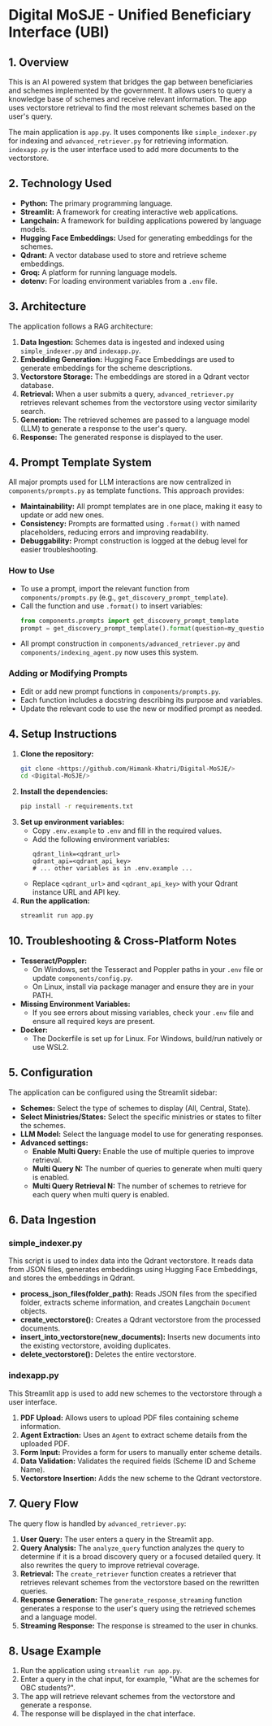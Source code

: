 # Digital MoSJE - Unified Beneficiary Interface (UBI)

## 1. Overview

This is an AI powered system that bridges the gap between beneficiaries and schemes implemented by the government. It allows users to query a knowledge base of schemes and receive relevant information. The app uses vectorstore retrieval to find the most relevant schemes based on the user's query.

The main application is `app.py`. It uses components like `simple_indexer.py` for indexing and `advanced_retriever.py` for retrieving information. `indexapp.py` is the user interface used to add more documents to the vectorstore.

## 2. Technology Used

*   **Python:** The primary programming language.
*   **Streamlit:** A framework for creating interactive web applications.
*   **Langchain:** A framework for building applications powered by language models.
*   **Hugging Face Embeddings:** Used for generating embeddings for the schemes.
*   **Qdrant:** A vector database used to store and retrieve scheme embeddings.
*   **Groq:** A platform for running language models.
*   **dotenv:** For loading environment variables from a `.env` file.

## 3. Architecture

The application follows a RAG architecture:

1.  **Data Ingestion:** Schemes data is ingested and indexed using `simple_indexer.py` and `indexapp.py`.
2.  **Embedding Generation:** Hugging Face Embeddings are used to generate embeddings for the scheme descriptions.
3.  **Vectorstore Storage:** The embeddings are stored in a Qdrant vector database.
4.  **Retrieval:** When a user submits a query, `advanced_retriever.py` retrieves relevant schemes from the vectorstore using vector similarity search.
5.  **Generation:** The retrieved schemes are passed to a language model (LLM) to generate a response to the user's query.
6.  **Response:** The generated response is displayed to the user.

## 4. Prompt Template System

All major prompts used for LLM interactions are now centralized in `components/prompts.py` as template functions. This approach provides:

- **Maintainability:** All prompt templates are in one place, making it easy to update or add new ones.
- **Consistency:** Prompts are formatted using `.format()` with named placeholders, reducing errors and improving readability.
- **Debuggability:** Prompt construction is logged at the debug level for easier troubleshooting.

### How to Use
- To use a prompt, import the relevant function from `components/prompts.py` (e.g., `get_discovery_prompt_template`).
- Call the function and use `.format()` to insert variables:
  ```python
  from components.prompts import get_discovery_prompt_template
  prompt = get_discovery_prompt_template().format(question=my_question, context=my_context, info=my_info)
  ```
- All prompt construction in `components/advanced_retriever.py` and `components/indexing_agent.py` now uses this system.

### Adding or Modifying Prompts
- Edit or add new prompt functions in `components/prompts.py`.
- Each function includes a docstring describing its purpose and variables.
- Update the relevant code to use the new or modified prompt as needed.

## 4. Setup Instructions

1.  **Clone the repository:**
    ```bash
    git clone <https://github.com/Himank-Khatri/Digital-MoSJE/>
    cd <Digital-MoSJE/>
    ```
2.  **Install the dependencies:**
    ```bash
    pip install -r requirements.txt
    ```
3.  **Set up environment variables:**
    *   Copy `.env.example` to `.env` and fill in the required values.
    *   Add the following environment variables:
        ```
        qdrant_link=<qdrant_url>
        qdrant_api=<qdrant_api_key>
        # ... other variables as in .env.example ...
        ```
    *   Replace `<qdrant_url>` and `<qdrant_api_key>` with your Qdrant instance URL and API key.
4.  **Run the application:**
    ```bash
    streamlit run app.py
    ```

## 10. Troubleshooting & Cross-Platform Notes

- **Tesseract/Poppler:**
  - On Windows, set the Tesseract and Poppler paths in your `.env` file or update `components/config.py`.
  - On Linux, install via package manager and ensure they are in your PATH.
- **Missing Environment Variables:**
  - If you see errors about missing variables, check your `.env` file and ensure all required keys are present.
- **Docker:**
  - The Dockerfile is set up for Linux. For Windows, build/run natively or use WSL2.

## 5. Configuration

The application can be configured using the Streamlit sidebar:

*   **Schemes:** Select the type of schemes to display (All, Central, State).
*   **Select Ministries/States:** Select the specific ministries or states to filter the schemes.
*   **LLM Model:** Select the language model to use for generating responses.
*   **Advanced settings:**
    *   **Enable Multi Query:** Enable the use of multiple queries to improve retrieval.
    *   **Multi Query N:** The number of queries to generate when multi query is enabled.
    *   **Multi Query Retrieval N:** The number of schemes to retrieve for each query when multi query is enabled.

## 6. Data Ingestion

### simple\_indexer.py

This script is used to index data into the Qdrant vectorstore. It reads data from JSON files, generates embeddings using Hugging Face Embeddings, and stores the embeddings in Qdrant.

*   **process\_json\_files(folder\_path):** Reads JSON files from the specified folder, extracts scheme information, and creates Langchain `Document` objects.
*   **create\_vectorstore():** Creates a Qdrant vectorstore from the processed documents.
*   **insert\_into\_vectorstore(new\_documents):** Inserts new documents into the existing vectorstore, avoiding duplicates.
*   **delete\_vectorstore():** Deletes the entire vectorstore.

### indexapp.py

This Streamlit app is used to add new schemes to the vectorstore through a user interface.

1.  **PDF Upload:** Allows users to upload PDF files containing scheme information.
2.  **Agent Extraction:** Uses an `Agent` to extract scheme details from the uploaded PDF.
3.  **Form Input:** Provides a form for users to manually enter scheme details.
4.  **Data Validation:** Validates the required fields (Scheme ID and Scheme Name).
5.  **Vectorstore Insertion:** Adds the new scheme to the Qdrant vectorstore.

## 7. Query Flow

The query flow is handled by `advanced_retriever.py`:

1.  **User Query:** The user enters a query in the Streamlit app.
2.  **Query Analysis:** The `analyze_query` function analyzes the query to determine if it is a broad discovery query or a focused detailed query. It also rewrites the query to improve retrieval coverage.
3.  **Retrieval:** The `create_retriever` function creates a retriever that retrieves relevant schemes from the vectorstore based on the rewritten queries.
4.  **Response Generation:** The `generate_response_streaming` function generates a response to the user's query using the retrieved schemes and a language model.
5.  **Streaming Response:** The response is streamed to the user in chunks.

## 8. Usage Example

1.  Run the application using `streamlit run app.py`.
2.  Enter a query in the chat input, for example, "What are the schemes for OBC students?".
3.  The app will retrieve relevant schemes from the vectorstore and generate a response.
4.  The response will be displayed in the chat interface.

